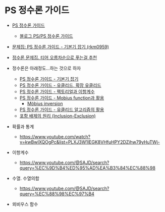 # PS 정수론 가이드


* [PS 정수론 가이드](https://www.acmicpc.net/search#q=PS%20%EC%A0%95%EC%88%98%EB%A1%A0%20%EA%B0%80%EC%9D%B4%EB%93%9C&c=Workbooks)
  - [블로그 PS/PS 정수론 가이드](https://rkm0959.tistory.com/category/PS/PS%20%EC%A0%95%EC%88%98%EB%A1%A0%20%EA%B0%80%EC%9D%B4%EB%93%9C)
* [문제집: PS 정수론 가이드 - 기본기 잡기 (rkm0959)](https://www.acmicpc.net/workbook/view/6593)
* [정수론 문제집. 티어 오름차순으로 푸는걸 추천](https://www.acmicpc.net/problemset?sort=solvedac_asc&solvedac_option=xz%2Cxn&submit=fa%2Cus&algo=95&algo_if=and&page=1)








* 정수론은 아래정도...하는 것으로 하자
  - [PS 정수론 가이드 - 기본기 잡기](https://www.acmicpc.net/workbook/view/6593)
  - [PS 정수론 가이드 - 유클리드, 확장 유클리드](https://www.acmicpc.net/workbook/view/6594)
  - [PS 정수론 가이드 - 팩토리얼과 이항계수](https://www.acmicpc.net/workbook/view/6597)
  - [PS 정수론 가이드 - Mobius function과 활용](https://www.acmicpc.net/workbook/view/6599)
    + [Möbius inversion](https://ahgus89.github.io/algorithm/M%C3%B6bius-inversion/)
  - [PS 정수론 가이드 - 유클리드 알고리즘의 활용](https://www.acmicpc.net/workbook/view/6601)
  - [포함 배제의 원리 (Inclusion-Exclusion)](https://zzonglove.tistory.com/35)



* 확률과 통계
  * https://www.youtube.com/watch?v=kwBwIXQOgPc&list=PLXJ3W1lEGK8VHfuHPY2DZihw79yHuTWj-
* 이항계수
  *  https://www.youtube.com/@SAJD/search?query=%EC%9D%B4%ED%95%AD%EA%B3%84%EC%88%98
* 수열. 수열의합
  * https://www.youtube.com/@SAJD/search?query=%EC%88%98%EC%97%B4
* 뫼비우스 함수


